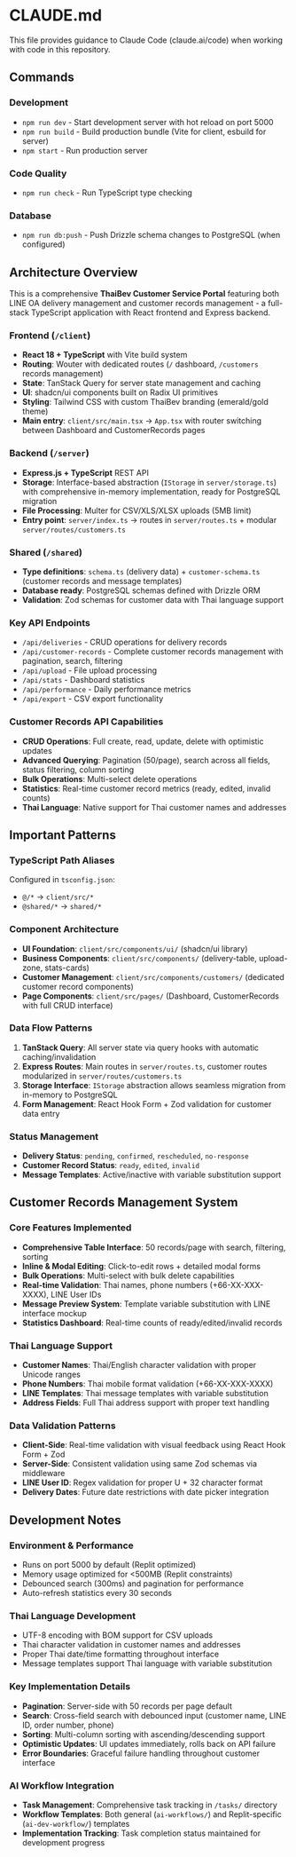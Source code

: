 # CLAUDE.md

This file provides guidance to Claude Code (claude.ai/code) when working with code in this repository.

## Commands

### Development
- `npm run dev` - Start development server with hot reload on port 5000
- `npm run build` - Build production bundle (Vite for client, esbuild for server)
- `npm start` - Run production server

### Code Quality
- `npm run check` - Run TypeScript type checking

### Database
- `npm run db:push` - Push Drizzle schema changes to PostgreSQL (when configured)

## Architecture Overview

This is a comprehensive **ThaiBev Customer Service Portal** featuring both LINE OA delivery management and customer records management - a full-stack TypeScript application with React frontend and Express backend.

### Frontend (`/client`)
- **React 18 + TypeScript** with Vite build system
- **Routing**: Wouter with dedicated routes (`/` dashboard, `/customers` records management)
- **State**: TanStack Query for server state management and caching
- **UI**: shadcn/ui components built on Radix UI primitives
- **Styling**: Tailwind CSS with custom ThaiBev branding (emerald/gold theme)
- **Main entry**: `client/src/main.tsx` → `App.tsx` with router switching between Dashboard and CustomerRecords pages

### Backend (`/server`)
- **Express.js + TypeScript** REST API
- **Storage**: Interface-based abstraction (`IStorage` in `server/storage.ts`) with comprehensive in-memory implementation, ready for PostgreSQL migration
- **File Processing**: Multer for CSV/XLS/XLSX uploads (5MB limit)
- **Entry point**: `server/index.ts` → routes in `server/routes.ts` + modular `server/routes/customers.ts`

### Shared (`/shared`)
- **Type definitions**: `schema.ts` (delivery data) + `customer-schema.ts` (customer records and message templates)
- **Database ready**: PostgreSQL schemas defined with Drizzle ORM
- **Validation**: Zod schemas for customer data with Thai language support

### Key API Endpoints
- `/api/deliveries` - CRUD operations for delivery records
- `/api/customer-records` - Complete customer records management with pagination, search, filtering
- `/api/upload` - File upload processing
- `/api/stats` - Dashboard statistics
- `/api/performance` - Daily performance metrics
- `/api/export` - CSV export functionality

### Customer Records API Capabilities
- **CRUD Operations**: Full create, read, update, delete with optimistic updates
- **Advanced Querying**: Pagination (50/page), search across all fields, status filtering, column sorting
- **Bulk Operations**: Multi-select delete operations
- **Statistics**: Real-time customer record metrics (ready, edited, invalid counts)
- **Thai Language**: Native support for Thai customer names and addresses

## Important Patterns

### TypeScript Path Aliases
Configured in `tsconfig.json`:
- `@/*` → `client/src/*`
- `@shared/*` → `shared/*`

### Component Architecture
- **UI Foundation**: `client/src/components/ui/` (shadcn/ui library)
- **Business Components**: `client/src/components/` (delivery-table, upload-zone, stats-cards)
- **Customer Management**: `client/src/components/customers/` (dedicated customer record components)
- **Page Components**: `client/src/pages/` (Dashboard, CustomerRecords with full CRUD interface)

### Data Flow Patterns
1. **TanStack Query**: All server state via query hooks with automatic caching/invalidation
2. **Express Routes**: Main routes in `server/routes.ts`, customer routes modularized in `server/routes/customers.ts`
3. **Storage Interface**: `IStorage` abstraction allows seamless migration from in-memory to PostgreSQL
4. **Form Management**: React Hook Form + Zod validation for customer data entry

### Status Management
- **Delivery Status**: `pending`, `confirmed`, `rescheduled`, `no-response`
- **Customer Record Status**: `ready`, `edited`, `invalid`
- **Message Templates**: Active/inactive with variable substitution support

## Customer Records Management System

### Core Features Implemented
- **Comprehensive Table Interface**: 50 records/page with search, filtering, sorting
- **Inline & Modal Editing**: Click-to-edit rows + detailed modal forms
- **Bulk Operations**: Multi-select with bulk delete capabilities
- **Real-time Validation**: Thai names, phone numbers (+66-XX-XXX-XXXX), LINE User IDs
- **Message Preview System**: Template variable substitution with LINE interface mockup
- **Statistics Dashboard**: Real-time counts of ready/edited/invalid records

### Thai Language Support
- **Customer Names**: Thai/English character validation with proper Unicode ranges
- **Phone Numbers**: Thai mobile format validation (+66-XX-XXX-XXXX)
- **LINE Templates**: Thai message templates with variable substitution
- **Address Fields**: Full Thai address support with proper text handling

### Data Validation Patterns
- **Client-Side**: Real-time validation with visual feedback using React Hook Form + Zod
- **Server-Side**: Consistent validation using same Zod schemas via middleware
- **LINE User ID**: Regex validation for proper U + 32 character format
- **Delivery Dates**: Future date restrictions with date picker integration

## Development Notes

### Environment & Performance
- Runs on port 5000 by default (Replit optimized)
- Memory usage optimized for <500MB (Replit constraints)
- Debounced search (300ms) and pagination for performance
- Auto-refresh statistics every 30 seconds

### Thai Language Development
- UTF-8 encoding with BOM support for CSV uploads  
- Thai character validation in customer names and addresses
- Proper Thai date/time formatting throughout interface
- Message templates support Thai language with variable substitution

### Key Implementation Details
- **Pagination**: Server-side with 50 records per page default
- **Search**: Cross-field search with debounced input (customer name, LINE ID, order number, phone)
- **Sorting**: Multi-column sorting with ascending/descending support
- **Optimistic Updates**: UI updates immediately, rolls back on API failure
- **Error Boundaries**: Graceful failure handling throughout customer interface

### AI Workflow Integration
- **Task Management**: Comprehensive task tracking in `/tasks/` directory
- **Workflow Templates**: Both general (`ai-workflows/`) and Replit-specific (`ai-dev-workflow/`) templates
- **Implementation Tracking**: Task completion status maintained for development progress